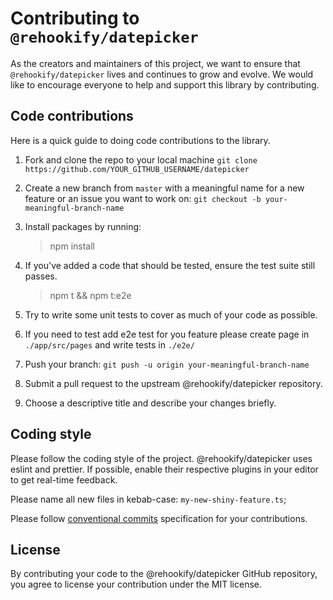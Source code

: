 # Contributing to `@rehookify/datepicker`

As the creators and maintainers of this project, we want to ensure that `@rehookify/datepicker` lives and continues to grow and evolve. We would like to encourage everyone to help and support this library by contributing.

## Code contributions

Here is a quick guide to doing code contributions to the library.

1. Fork and clone the repo to your local machine `git clone https://github.com/YOUR_GITHUB_USERNAME/datepicker`

2. Create a new branch from `master` with a meaningful name for a new feature or an issue you want to work on: `git checkout -b your-meaningful-branch-name`

3. Install packages by running:

   > npm install

4. If you've added a code that should be tested, ensure the test suite still passes.

   > npm t && npm t:e2e

5. Try to write some unit tests to cover as much of your code as possible.

6. If you need to test add e2e test for you feature please create page in `./app/src/pages` and write tests in `./e2e/`

7. Push your branch: `git push -u origin your-meaningful-branch-name`

8. Submit a pull request to the upstream @rehookify/datepicker repository.

9. Choose a descriptive title and describe your changes briefly.

## Coding style

Please follow the coding style of the project. @rehookify/datepicker uses eslint and prettier. If possible, enable their respective plugins in your editor to get real-time feedback.

Please name all new files in kebab-case: `my-new-shiny-feature.ts`;

Please follow [conventional commits](https://www.conventionalcommits.org/en/v1.0.0/) specification for your contributions.

## License

By contributing your code to the @rehookify/datepicker GitHub repository, you agree to license your contribution under the MIT license.

